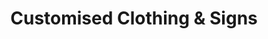 ---
title: "Customised Clothing & Signs"
url: /llanelli/customised-clothing-und-signs/
shop: Kopieren
---